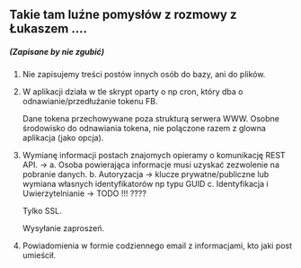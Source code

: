 ## Takie tam luźne pomysłów z rozmowy z Łukaszem ....

##### _(Zapisane by nie zgubić)_

1. Nie zapisujemy treści postów innych osób do bazy, ani do plików.
2. W aplikacji działa w tle skrypt oparty o np cron, który dba o odnawianie/przedłużanie tokenu FB.

   Dane tokena przechowywane poza strukturą serwera WWW.
   Osobne środowisko do odnawiania tokena, nie polączone razem z glowna aplikacja (jako opcja).

4. Wymianę informacji postach znajomych opieramy o komunikację REST API. ->
   a. Osoba powierająca informacje musi uzyskać zezwolenie na pobranie danych.
   b. Autoryzacja -> klucze prywatne/publiczne lub wymiana własnych identyfikatorów np typu GUID
   c. Identyfikacja i Uwierzytelnianie -> TODO !!! ????
   
   Tylko SSL.
   
   Wysyłanie zaproszeń.
   
   
   
4. Powiadomienia w formie codziennego email z informacjami, kto jaki post umieścił.
